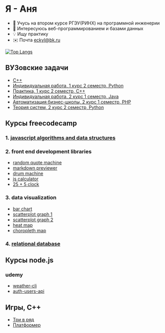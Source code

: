 # Я - Аня

- 👋 Учусь на втором курсе РГЭУ(РИНХ) на программной инженерии
- 👀 Интересуюсь веб-программированием и базами данных
- 💡 Ищу практику
- ✉️ Почта <a href="mailto:eckyl@bk.ru">eckyl@bk.ru</a>

[![Top Langs](https://github-readme-stats.vercel.app/api/top-langs/?username=wybin4&layout=compact)](https://github.com/anuraghazra/github-readme-stats)

ВУЗовские задачи
---------------------------
* [C++](https://github.com/wybin4/uni-cpp-tasks)
* [Индивидуальная работа, 1 курс 2 семестр, Python](https://github.com/wybin4/ql-dql)
* [Практика, 1 курс 2 семестр, C++](https://github.com/wybin4/a-star-pathfinding)
* [Индивидуальная работа, 2 курс 1 семестр, Java](https://github.com/wybin4/bus-route-accounting-system)
* [Автоматизация бизнес-школы, 2 курс 1 семестр, PHP](https://github.com/wybin4/business-school)
* [Теория систем, 2 курс 2 семестр, Python](https://github.com/wybin4/systems-theory)

Курсы freecodecamp
---------------------------
### 1. [javascript algorithms and data structures](https://github.com/wybin4/js-tasks)
### 2. front end development libraries
  * [random quote machine](https://github.com/wybin4/genshin-random-quotes)
  * [markdown previewer](https://github.com/wybin4/markdown-previewer)
  * [drum machine](https://github.com/wybin4/drum-kit)
  * [js calculator](https://codepen.io/wybin4/pen/wvmYQyQ)
  * [25 + 5 clock](https://github.com/wybin4/pomodoro)
### 3. data visualization
* [bar chart](https://github.com/wybin4/covid-19-stats)
* [scatterplot graph 1](https://github.com/wybin4/home-price-scatterplot)
* [scatterplot graph 2](https://github.com/wybin4/covid-19-stats)
* [heat map](https://github.com/wybin4/temperature-map)
* [choropleth map](https://github.com/wybin4/quality-of-life-index)
### 4. [relational database](https://github.com/wybin4/db-projects)

Курсы node.js
---------------------------
### udemy
* [weather-cli](https://github.com/wybin4/weather-cli)
* [auth-users-api](https://github.com/wybin4/users-api)

Игры, С++
---------------------------
* [Три в ряд](https://github.com/wybin4/match3)
* [Платформер](https://github.com/wybin4/bunny)
